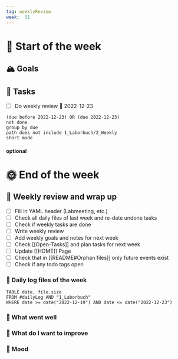```yaml
---
tag: weeklyReview
week:  51 
---
```


# 🚀 Start of the week

## 🏔 Goals

## 🐾 Tasks

- [ ] Do weekly review 📅 2022-12-23

```tasks
(due before 2022-12-23) OR (due 2022-12-23)
not done
group by due
path does not include 1_Laborbuch/2_Weekly
short mode
```


#### optional

# 🌞 End of the week

## 📜 Weekly review and wrap up

- [ ] Fill in YAML header (Labmeeting, etc.)
- [ ] Check all daily files of last week and re-date undone tasks
- [ ] Check if weekly tasks are done
- [ ] Write weekly review
- [ ] Add weekly goals and notes for next week
- [ ] Check [[Open-Tasks]] and plan tasks for next week
- [ ] Update [[HOME]] Page
- [ ] Check that in [[README#Orphan files]] only future events exist
- [ ] Check if any todo tags open

### 🌴 Daily log files of the week
```dataview
TABLE date, file.size
FROM #dailyLog AND "1_Laborbuch"
WHERE date >= date("2022-12-19") AND date <= date("2022-12-23")
```
### 🐘 What went well
### 💪 What do I want to improve
### 🐌 Mood
